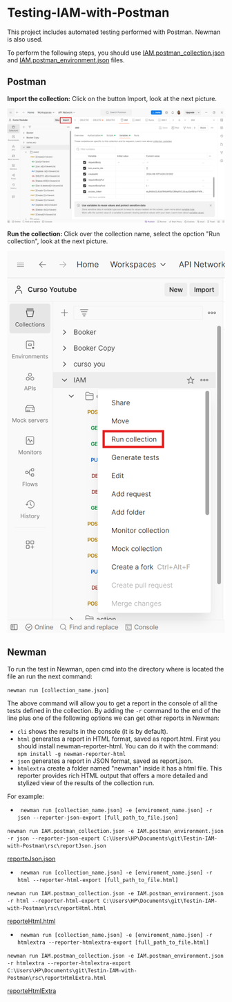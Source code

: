 # Testing-IAM-with-Postman
This project includes automated testing performed with Postman. Newman is also used.

To perform the following steps, you should use [IAM.postman_collection.json](IAM.postman_collection.json) and [IAM.postman_environment.json](IAM.postman_environment.json) files.

## Postman
**Import the collection:** Click on the button Import, look at the next picture.

![Import Collection](./rsc/Import_collection.png)

**Run the collection:** Click over the collection name, select the opction "Run collection", look at the next picture.

![Run Collection](./rsc/run_collection.png)

## Newman

To run the test in Newman, open cmd into the directory where is located the file an run the next command:

``` newman run [collection_name.json] ```

The above command will allow you to get a report in the console of all the tests defined in the collection.
By adding the `-r` command to the end of the line plus one of the following options we can get other reports in Newman:
- `cli` shows the results in the console (it is by default).
- `html` generates a report in HTML format, saved as report.html. First you should install newman-reporter-html. You can do it with the command: 
`npm install -g newman-reporter-html`
- `json` generates a report in JSON format, saved as report.json.
- `htmlextra` create a folder named "newman" inside it has a html file. This reporter provides rich HTML output that offers a more detailed and stylized view of the results of the collection run. 

For example:
- ``` newman run [collection_name.json] -e [enviroment_name.json] -r json --reporter-json-export [full_path_to_file.json]```

```newman run IAM.postman_collection.json -e IAM.postman_environment.json -r json --reporter-json-export C:\Users\HP\Documents\git\Testin-IAM-with-Postman\rsc\reportJson.json```

[reporteJson.json](./rsc/reportJson.json)

- ``` newman run [collection_name.json] -e [enviroment_name.json] -r html --reporter-html-export [full_path_to_file.html]```

```newman run IAM.postman_collection.json -e IAM.postman_environment.json -r html --reporter-html-export C:\Users\HP\Documents\git\Testin-IAM-with-Postman\rsc\reportHtml.html```

[reporteHtml.html](./rsc/reporteHtml.html)

- ``` newman run [collection_name.json] -e [enviroment_name.json] -r htmlextra --reporter-htmlextra-export [full_path_to_file.html]```

```newman run IAM.postman_collection.json -e IAM.postman_environment.json -r htmlextra --reporter-htmlextra-export C:\Users\HP\Documents\git\Testin-IAM-with-Postman\rsc\reportHtmlExtra.html```

[reporteHtmlExtra](./rsc/reportHtmlExtra.html)






